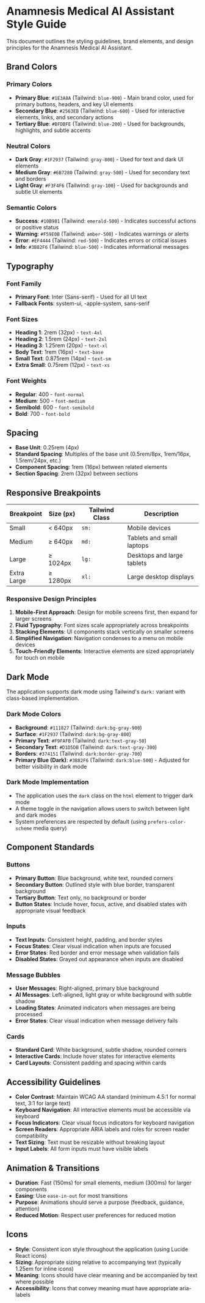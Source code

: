 # Anamnesis Medical AI Assistant Style Guide

This document outlines the styling guidelines, brand elements, and design principles for the Anamnesis Medical AI Assistant.

## Brand Colors

### Primary Colors
- **Primary Blue**: `#1E3A8A` (Tailwind: `blue-900`) - Main brand color, used for primary buttons, headers, and key UI elements
- **Secondary Blue**: `#2563EB` (Tailwind: `blue-600`) - Used for interactive elements, links, and secondary actions
- **Tertiary Blue**: `#BFDBFE` (Tailwind: `blue-200`) - Used for backgrounds, highlights, and subtle accents

### Neutral Colors
- **Dark Gray**: `#1F2937` (Tailwind: `gray-800`) - Used for text and dark UI elements
- **Medium Gray**: `#6B7280` (Tailwind: `gray-500`) - Used for secondary text and borders
- **Light Gray**: `#F3F4F6` (Tailwind: `gray-100`) - Used for backgrounds and subtle UI elements

### Semantic Colors
- **Success**: `#10B981` (Tailwind: `emerald-500`) - Indicates successful actions or positive status
- **Warning**: `#F59E0B` (Tailwind: `amber-500`) - Indicates warnings or alerts
- **Error**: `#EF4444` (Tailwind: `red-500`) - Indicates errors or critical issues
- **Info**: `#3B82F6` (Tailwind: `blue-500`) - Indicates informational messages

## Typography

### Font Family
- **Primary Font**: Inter (Sans-serif) - Used for all UI text
- **Fallback Fonts**: system-ui, -apple-system, sans-serif

### Font Sizes
- **Heading 1**: 2rem (32px) - `text-4xl`
- **Heading 2**: 1.5rem (24px) - `text-2xl`
- **Heading 3**: 1.25rem (20px) - `text-xl`
- **Body Text**: 1rem (16px) - `text-base`
- **Small Text**: 0.875rem (14px) - `text-sm`
- **Extra Small**: 0.75rem (12px) - `text-xs`

### Font Weights
- **Regular**: 400 - `font-normal`
- **Medium**: 500 - `font-medium`
- **Semibold**: 600 - `font-semibold`
- **Bold**: 700 - `font-bold`

## Spacing

- **Base Unit**: 0.25rem (4px)
- **Standard Spacing**: Multiples of the base unit (0.5rem/8px, 1rem/16px, 1.5rem/24px, etc.)
- **Component Spacing**: 1rem (16px) between related elements
- **Section Spacing**: 2rem (32px) between sections

## Responsive Breakpoints

| Breakpoint | Size (px) | Tailwind Class | Description |
|------------|-----------|----------------|-------------|
| Small      | < 640px   | `sm:`          | Mobile devices |
| Medium     | ≥ 640px   | `md:`          | Tablets and small laptops |
| Large      | ≥ 1024px  | `lg:`          | Desktops and large tablets |
| Extra Large| ≥ 1280px  | `xl:`          | Large desktop displays |

### Responsive Design Principles
1. **Mobile-First Approach**: Design for mobile screens first, then expand for larger screens
2. **Fluid Typography**: Font sizes scale appropriately across breakpoints
3. **Stacking Elements**: UI components stack vertically on smaller screens
4. **Simplified Navigation**: Navigation condenses to a menu on mobile devices
5. **Touch-Friendly Elements**: Interactive elements are sized appropriately for touch on mobile

## Dark Mode

The application supports dark mode using Tailwind's `dark:` variant with class-based implementation.

### Dark Mode Colors
- **Background**: `#111827` (Tailwind: `dark:bg-gray-900`)
- **Surface**: `#1F2937` (Tailwind: `dark:bg-gray-800`)
- **Primary Text**: `#F9FAFB` (Tailwind: `dark:text-gray-50`)
- **Secondary Text**: `#D1D5DB` (Tailwind: `dark:text-gray-300`)
- **Borders**: `#374151` (Tailwind: `dark:border-gray-700`)
- **Primary Blue (Dark)**: `#3B82F6` (Tailwind: `dark:blue-500`) - Adjusted for better visibility in dark mode

### Dark Mode Implementation
- The application uses the `dark` class on the `html` element to trigger dark mode
- A theme toggle in the navigation allows users to switch between light and dark modes
- System preferences are respected by default (using `prefers-color-scheme` media query)

## Component Standards

### Buttons
- **Primary Button**: Blue background, white text, rounded corners
- **Secondary Button**: Outlined style with blue border, transparent background
- **Tertiary Button**: Text only, no background or border
- **Button States**: Include hover, focus, active, and disabled states with appropriate visual feedback

### Inputs
- **Text Inputs**: Consistent height, padding, and border styles
- **Focus States**: Clear visual indication when inputs are focused
- **Error States**: Red border and error message when validation fails
- **Disabled States**: Grayed out appearance when inputs are disabled

### Message Bubbles
- **User Messages**: Right-aligned, primary blue background
- **AI Messages**: Left-aligned, light gray or white background with subtle shadow
- **Loading States**: Animated indicators when messages are being processed
- **Error States**: Clear visual indication when message delivery fails

### Cards
- **Standard Card**: White background, subtle shadow, rounded corners
- **Interactive Cards**: Include hover states for interactive elements
- **Card Layouts**: Consistent padding and spacing within cards

## Accessibility Guidelines

- **Color Contrast**: Maintain WCAG AA standard (minimum 4.5:1 for normal text, 3:1 for large text)
- **Keyboard Navigation**: All interactive elements must be accessible via keyboard
- **Focus Indicators**: Clear visual focus indicators for keyboard navigation
- **Screen Readers**: Appropriate ARIA labels and roles for screen reader compatibility
- **Text Sizing**: Text must be resizable without breaking layout
- **Input Labels**: All form inputs must have visible labels

## Animation & Transitions

- **Duration**: Fast (150ms) for small elements, medium (300ms) for larger components
- **Easing**: Use `ease-in-out` for most transitions
- **Purpose**: Animations should serve a purpose (feedback, guidance, attention)
- **Reduced Motion**: Respect user preferences for reduced motion

## Icons

- **Style**: Consistent icon style throughout the application (using Lucide React icons)
- **Sizing**: Appropriate sizing relative to accompanying text (typically 1.25em for inline icons)
- **Meaning**: Icons should have clear meaning and be accompanied by text where possible
- **Accessibility**: Icons that convey meaning must have appropriate aria-labels